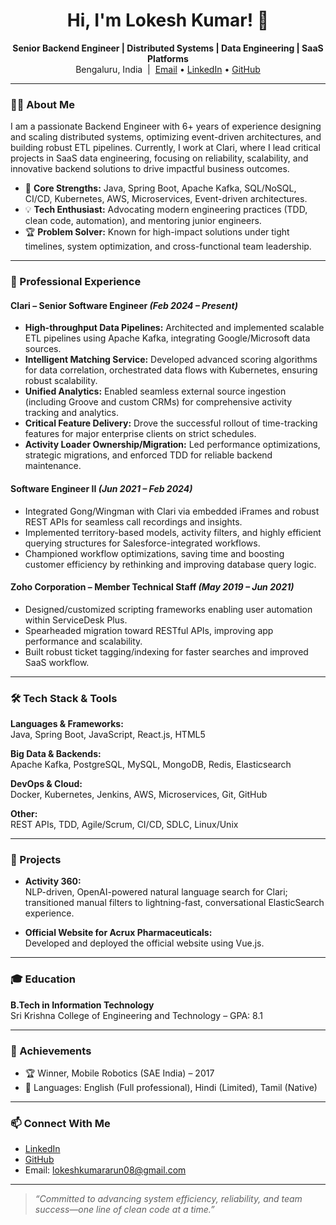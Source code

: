 <h1 align="center">Hi, I'm Lokesh Kumar! 👋</h1>
<p align="center">
  <b>Senior Backend Engineer | Distributed Systems | Data Engineering | SaaS Platforms</b><br>
  Bengaluru, India &nbsp;|&nbsp;
  <a href="mailto:lokeshkumararun08@gmail.com">Email</a> •
  <a href="https://www.linkedin.com/in/lokeshkumar08/">LinkedIn</a> •
  <a href="https://github.com/DevLCodes">GitHub</a>
</p>

---

### 👨‍💻 About Me

I am a passionate Backend Engineer with 6+ years of experience designing and scaling distributed systems, optimizing event-driven architectures, and building robust ETL pipelines. Currently, I work at Clari, where I lead critical projects in SaaS data engineering, focusing on reliability, scalability, and innovative backend solutions to drive impactful business outcomes.

- 🚀 **Core Strengths:** Java, Spring Boot, Apache Kafka, SQL/NoSQL, CI/CD, Kubernetes, AWS, Microservices, Event-driven architectures.
- 💡 **Tech Enthusiast:** Advocating modern engineering practices (TDD, clean code, automation), and mentoring junior engineers.
- 🏆 **Problem Solver:** Known for high-impact solutions under tight timelines, system optimization, and cross-functional team leadership.

---

### 💼 Professional Experience

#### **Clari** – Senior Software Engineer _(Feb 2024 – Present)_
- **High-throughput Data Pipelines:** Architected and implemented scalable ETL pipelines using Apache Kafka, integrating Google/Microsoft data sources.
- **Intelligent Matching Service:** Developed advanced scoring algorithms for data correlation, orchestrated data flows with Kubernetes, ensuring robust scalability.
- **Unified Analytics:** Enabled seamless external source ingestion (including Groove and custom CRMs) for comprehensive activity tracking and analytics.
- **Critical Feature Delivery:** Drove the successful rollout of time-tracking features for major enterprise clients on strict schedules.
- **Activity Loader Ownership/Migration:** Led performance optimizations, strategic migrations, and enforced TDD for reliable backend maintenance.

#### **Software Engineer II _(Jun 2021 – Feb 2024)_**
- Integrated Gong/Wingman with Clari via embedded iFrames and robust REST APIs for seamless call recordings and insights.
- Implemented territory-based models, activity filters, and highly efficient querying structures for Salesforce-integrated workflows.
- Championed workflow optimizations, saving time and boosting customer efficiency by rethinking and improving database query logic.

#### **Zoho Corporation – Member Technical Staff _(May 2019 – Jun 2021)_**
- Designed/customized scripting frameworks enabling user automation within ServiceDesk Plus.
- Spearheaded migration toward RESTful APIs, improving app performance and scalability.
- Built robust ticket tagging/indexing for faster searches and improved SaaS workflow.

---

### 🛠️ Tech Stack & Tools

**Languages & Frameworks:**  
Java, Spring Boot, JavaScript, React.js, HTML5

**Big Data & Backends:**  
Apache Kafka, PostgreSQL, MySQL, MongoDB, Redis, Elasticsearch

**DevOps & Cloud:**  
Docker, Kubernetes, Jenkins, AWS, Microservices, Git, GitHub

**Other:**  
REST APIs, TDD, Agile/Scrum, CI/CD, SDLC, Linux/Unix

---

### 🌟 Projects

- **Activity 360:**  
  NLP-driven, OpenAI-powered natural language search for Clari; transitioned manual filters to lightning-fast, conversational ElasticSearch experience.

- **Official Website for Acrux Pharmaceuticals:**  
  Developed and deployed the official website using Vue.js.

---

### 🎓 Education

**B.Tech in Information Technology**  
Sri Krishna College of Engineering and Technology – GPA: 8.1

---

### 🏅 Achievements

- 🏆 Winner, Mobile Robotics (SAE India) – 2017  
- 💬 Languages: English (Full professional), Hindi (Limited), Tamil (Native)

---

### 📫 Connect With Me

- [LinkedIn](https://www.linkedin.com/in/lokeshkumar08/)
- [GitHub](https://github.com/DevLCodes)
- Email: lokeshkumararun08@gmail.com

---

> _“Committed to advancing system efficiency, reliability, and team success—one line of clean code at a time.”_

